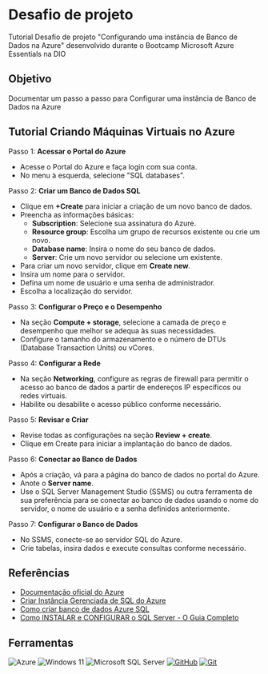 # Desafio de projeto
Tutorial Desafio de projeto "Configurando uma instância de Banco de Dados na Azure" desenvolvido durante o Bootcamp Microsoft Azure Essentials na DIO

## Objetivo
Documentar um passo a passo para Configurar uma instância de Banco de Dados na Azure

## Tutorial Criando Máquinas Virtuais no Azure

Passo 1: **Acessar o Portal do Azure**  
+ Acesse o Portal do Azure e faça login com sua conta.  
+ No menu à esquerda, selecione "SQL databases".  

Passo 2: **Criar um Banco de Dados SQL**  
+ Clique em **+Create** para iniciar a criação de um novo banco de dados.  
+ Preencha as informações básicas:  
  - **Subscription**: Selecione sua assinatura do Azure.
  - **Resource group**: Escolha um grupo de recursos existente ou crie um novo.
  - **Database name**: Insira o nome do seu banco de dados.
  - **Server**: Crie um novo servidor ou selecione um existente.
+ Para criar um novo servidor, clique em **Create new**.
+ Insira um nome para o servidor.
+ Defina um nome de usuário e uma senha de administrador.
+ Escolha a localização do servidor.

Passo 3: **Configurar o Preço e o Desempenho**
+ Na seção **Compute + storage**, selecione a camada de preço e desempenho que melhor se adequa às suas necessidades.
+ Configure o tamanho do armazenamento e o número de DTUs (Database Transaction Units) ou vCores.

Passo 4: **Configurar a Rede**
+ Na seção **Networking**, configure as regras de firewall para permitir o acesso ao banco de dados a partir de endereços IP específicos ou redes virtuais.
+ Habilite ou desabilite o acesso público conforme necessário.

Passo 5: **Revisar e Criar**
+ Revise todas as configurações na seção **Review + create**.
+ Clique em Create para iniciar a implantação do banco de dados.

Passo 6: **Conectar ao Banco de Dados**
+ Após a criação, vá para a página do banco de dados no portal do Azure.
+ Anote o **Server name**.
+ Use o SQL Server Management Studio (SSMS) ou outra ferramenta de sua preferência para se conectar ao banco de dados usando o nome do servidor, o nome de usuário e a senha definidos anteriormente.

Passo 7: **Configurar o Banco de Dados**
+ No SSMS, conecte-se ao servidor SQL do Azure.
+ Crie tabelas, insira dados e execute consultas conforme necessário.

## Referências
- [Documentação oficial do Azure](https://learn.microsoft.com/pt-br/azure/azure-sql/managed-instance/instance-create-quickstart?view=azuresql)
- [Criar Instância Gerenciada de SQL do Azure](https://learn.microsoft.com/pt-br/azure/azure-sql/managed-instance/instance-create-quickstart?view=azuresql&tabs=azure-portal)
- [Como criar banco de dados Azure SQL](https://www.youtube.com/watch?v=ZNtRxoyV0z0)
- [Como INSTALAR e CONFIGURAR o SQL Server - O Guia Completo](https://www.youtube.com/watch?v=Lc3yclqM8rQ)

## Ferramentas
![Azure](https://img.shields.io/badge/azure-%230072C6.svg?style=for-the-badge&logo=microsoftazure&logoColor=white)
![Windows 11](https://img.shields.io/badge/Windows%2011-%230079d5.svg?style=for-the-badge&logo=Windows%2011&logoColor=white)
![Microsoft SQL Server](https://img.shields.io/badge/Microsoft%20SQL%20Server-CC2927?style=for-the-badge&logo=microsoft%20sql%20server&logoColor=white)
[![GitHub](https://img.shields.io/badge/GitHub-000?style=for-the-badge&logo=github&logoColor=30A3DC)](https://docs.github.com/)
[![Git](https://img.shields.io/badge/Git-000?style=for-the-badge&logo=git&logoColor=E94D5F)](https://git-scm.com/doc)
